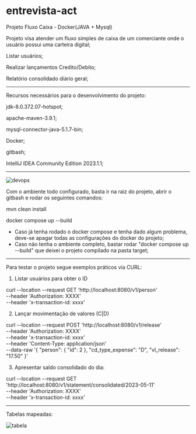 # entrevista-act
Projeto Fluxo Caixa - Docker(JAVA + Mysql)

Projeto visa atender um fluxo simples de caixa de um comerciante onde o usuário possui uma carteira digital;

  Listar usuários;
  
  Realizar lançamentos Credito/Debito;
  
  Relatório consolidado diário geral;

------------------------------------------------------------------------------------------

Recursos necessários para o desenvolvimento do projeto:

jdk-8.0.372.07-hotspot;

apache-maven-3.9.1;

mysql-connector-java-5.1.7-bin;

Docker;

gitbash;

IntelliJ IDEA Community Edition 2023.1.1;


------------------------------------------------------------------------------------------

![devops](https://github.com/carlosofpersia/entrevista-act/assets/3011876/7da51af3-9294-4a95-ab6b-24de051f9b42)

Com o ambiente todo configurado, basta ir na raiz do projeto, abrir o gitbash e rodar os seguintes comandos:

mvn clean install

docker compose up --build

* Caso já tenha rodado o docker compose e tenha dado algum problema, deve-se apagar todas as configurações do docker do projeto;
* Caso não tenha o ambiente completo, bastar rodar "docker compose up --build" que deixei o projeto compilado na pasta target;
------------------------------------------------------------------------------------------

Para testar o projeto segue exemplos práticos via CURL:

1. Listar usuários para obter o ID

curl --location --request GET 'http://localhost:8080/v1/person' \
--header 'Authorization: XXXX' \
--header 'x-transaction-id: xxxx'

2. Lançar movimentação de valores (C|D)

curl --location --request POST 'http://localhost:8080/v1/release' \
--header 'Authorization: XXXX' \
--header 'x-transaction-id: xxxx' \
--header 'Content-Type: application/json' \
--data-raw '{
    "person": {
        "id": 2
    },
    "cd_type_expense": "D",
    "vl_release": "17.50"
}'

3. Apresentar saldo consolidado do dia:

curl --location --request GET 'http://localhost:8080/v1/statement/consolidated/2023-05-11' \
--header 'Authorization: XXXX' \
--header 'x-transaction-id: xxxx'


-----------------------------------------------------------------

Tabelas mapeadas:

![tabela](https://github.com/carlosofpersia/entrevista-act/assets/3011876/8011087c-7f88-4863-a346-9604b459774f)

